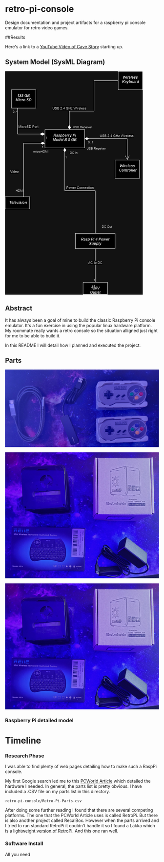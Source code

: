 # retro-pi-console
Design documentation and project artifacts for a raspberry pi console emulator for retro video games. 

##Results

Here's a link to a [YouTube Video of Cave Story](https://youtu.be/Z5ow7Hn4VNo) starting up. 



## System Model (SysML Diagram)

![The System Model of the Console](system-model.png)

## Abstract

It has always been a goal of mine to build the classic Raspberry Pi console emulator. It's a fun exercise in using the popular linux hardware platform. My roommate really wants a retro console so the situation alligned just right for me to be able to build it. 

In this README I will detail how I planned and executed the project. 

## Parts
![Controllers, HDMI, and USB splitt](ctrl-hdmi-usb4.jpg)


![case-charger-keyboard](case-charger-keyboard.jpg)


![case-charger-keyboard](case-charger-keyboard.jpg)


### Raspberry Pi detailed model

# Timeline

### Research Phase

I was able to find plenty of web pages detailing how to make such a RaspPi console. 

My first Google search led me to this [PCWorld Article](https://www.pcworld.com/article/406449/how-to-build-a-raspberry-pi-retrogaming-emulation-console.html) which detailed the hardware I needed. In general, the parts list is pretty obvious. I have included a .CSV file on my parts list in this directory. 

```
retro-pi-console/Retro-Pi-Parts.csv
```

After doing some further reading I found that there are several competing platforms. The one that the PCWorld Article uses is called RetroPi. But there is also another project called RecalBox. However when the parts arrived and I tried to run standard RetroPi it couldn't handle it so I found a Lakka which is a [lightweight version of RetroPi]([url](https://www.lakka.tv/get/windows/rpi/)https://www.lakka.tv/get/windows/rpi/). And this one ran well. 

### Software Install

All you need 
